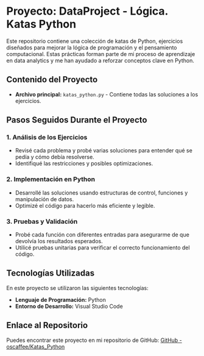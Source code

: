 # Proyecto: DataProject - Lógica. Katas Python

Este repositorio contiene una colección de katas de Python, ejercicios diseñados para mejorar la lógica de programación y el pensamiento computacional. Estas prácticas forman parte de mi proceso de aprendizaje en data analytics y me han ayudado a reforzar conceptos clave en Python.

## Contenido del Proyecto

- **Archivo principal:** `katas_python.py` - Contiene todas las soluciones a los ejercicios.

## Pasos Seguidos Durante el Proyecto

### 1. Análisis de los Ejercicios
- Revisé cada problema y probé varias soluciones para entender qué se pedía y cómo debía resolverse.
- Identifiqué las restricciones y posibles optimizaciones.

### 2. Implementación en Python
- Desarrollé las soluciones usando estructuras de control, funciones y manipulación de datos.
- Optimizé el código para hacerlo más eficiente y legible.

### 3. Pruebas y Validación
- Probé cada función con diferentes entradas para asegurarme de que devolvía los resultados esperados.
- Utilicé pruebas unitarias para verificar el correcto funcionamiento del código.

## Tecnologías Utilizadas

En este proyecto se utilizaron las siguientes tecnologías:

- **Lenguaje de Programación:** Python
- **Entorno de Desarrollo:** Visual Studio Code

## Enlace al Repositorio

Puedes encontrar este proyecto en mi repositorio de GitHub: [GitHub - oscaffee/Katas_Python](https://github.com/oscaffee/Katas_Python)

